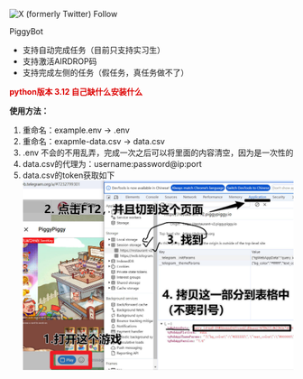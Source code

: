 ![X (formerly Twitter) Follow](https://img.shields.io/twitter/follow/bbbaaahhh200)

PiggyBot

- 支持自动完成任务（目前只支持实习生）
- 支持激活AIRDROP码
- 支持完成左侧的任务（假任务，真任务做不了）

__<font color="#dd000">python版本 3.12 自己缺什么安装什么</font>__

__使用方法：__
1. 重命名：example.env -> .env
2. 重命名：exapmle-data.csv -> data.csv
3. .env 不会的不用乱弄，完成一次之后可以将里面的内容清空，因为是一次性的
4. data.csv的代理为：username:password@ip:port
5. data.csv的token获取如下
![](piggy-token-tutorial.jpg)

